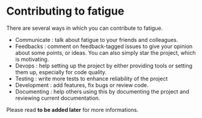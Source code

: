 <!--
Copyright 2021 Felix Bertoni

SPDX-License-Identifier: MIT
-->

# Contributing to fatigue

There are several ways in which you can contribute to fatigue. 

- Communicate : talk about fatigue to your friends and colleagues.
- Feedbacks : comment on feedback-tagged issues to give your opinion about some points, or ideas. You can also simply star the project, which is motivating.
- Devops : help setting up the project by either providing tools or setting them up, especially for code quality.
- Testing : write more tests to enhance reliability of the project
- Development : add features, fix bugs or review code.
- Documenting : help others using this by documenting the project and reviewing current documentation.

Please read **to be added later** for more informations.
